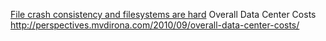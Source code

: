 [File crash consistency and filesystems are hard](http://danluu.com/file-consistency/)
Overall Data Center Costs http://perspectives.mvdirona.com/2010/09/overall-data-center-costs/
